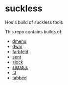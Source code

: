 # suckless

Hos's build of suckless tools

This repo contains builds of:

- [dmenu](dmenu/README.md)
- [dwm](dwm/README.md)
- [farbfeld](farbfeld/README.md)
- [sent](sent/README.md)
- [slock](slock/README.md)
- [slstatus](slstatus/README.md)
- [st](st/README.md)
- [tabbed](tabbed/README.md)


